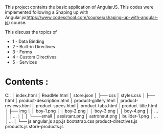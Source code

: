 This project contains the basic application of AngularJS. This codes were implemented following a Shaping up with Angular.js(https://www.codeschool.com/courses/shaping-up-with-angular-js) course.

This discuss the topics of

<ul>
<li>1 -  Data Binding</li>
<li>2 -  Built-in Directives</li>
<li>3 -  Forms</li>
<li>4 -  Custom Directives</li>
<li>5 -  Services</li>
</ul>

Contents :
==========
C:.
│   index.html
│   ReadMe.html
│   store.json
│
├── css
│       styles.css
│
├── html
│       product-description.html
│       product-gallery.html
│       product-reviews.html
│       product-specs.html
│       product-tabs.html
│       product-title.html
│
├── img
│   │   boy-1.png
│   │   boy-2.png
│   │   boy-3.png
│   │   boy-4.png
│   │   ...
│   │   ...
│   │
│   └───small
│           assistant.png
│           astronaut.png
│           builder-1.png
│           ...
│           ...
│
└── js
        angular.js
        app.js
        bootstrap.css
        product-directives.js
        products.js
        store-products.js